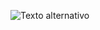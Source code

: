 ![Texto alternativo](https://64.media.tumblr.com/6732e7ad7e1f027f5101bd47ebc99b20/59f84b148d6d18ec-46/s640x960/6f1f31f37f6ab3850c460cf60913d2073521c11a.gif)
